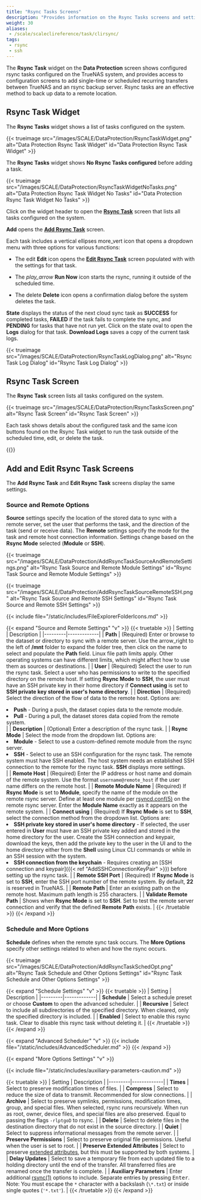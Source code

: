 ```yaml
---
title: "Rsync Tasks Screens"
description: "Provides information on the Rsync Tasks screens and settings."
weight: 30
aliases:
 - /scale/scaleclireference/task/clirsync/
tags:
 - rsync
 - ssh
---
```


The **Rsync Task** widget on the **Data Protection** screen shows configured rsync tasks configured on the TrueNAS system, and provides access to configuration screens to add single-time or scheduled recurring transfers between TrueNAS and an rsync backup server.
Rsync tasks are an effective method to back up data to a remote location.

## Rsync Task Widget
The **Rsync Tasks** widget shows a list of tasks configured on the system.

{{< trueimage src="/images/SCALE/DataProtection/RsyncTaskWidget.png" alt="Data Protection Rsync Task Widget" id="Data Protection Rsync Task Widget" >}}

The **Rsync Tasks** widget shows **No Rsync Tasks configured** before adding a task.

{{< trueimage src="/images/SCALE/DataProtection/RsyncTaskWidgetNoTasks.png" alt="Data Protection Rsync Task Widget No Tasks" id="Data Protection Rsync Task Widget No Tasks" >}}

Click on the widget header to open the [**Rsync Task**](#rsync-task-screen) screen that lists all tasks configured on the system.

**Add** opens the **[Add Rsync Task](#add-and-edit-rsync-task-screens)** screen.

Each task includes a vertical ellipses <span class="material-icons">more_vert</span> icon that opens a dropdown menu with three options for various functions:

* The <span class="material-icons">edit</span> **Edit** icon opens the **[Edit Rsync Task](#add-and-edit-rsync-task-screens)** screen populated with with the settings for that task.

* The <i class="material-icons" aria-hidden="true" title="Run Now">play_arrow</i> **Run Now** icon starts the rsync, running it outside of the scheduled time.

* The <span class="material-icons">delete</span> **Delete** icon opens a confirmation dialog before the system deletes the task.

**State** displays the status of the next cloud sync task as **SUCCESS** for completed tasks, **FAILED** if the task fails to complete the sync, and **PENDING** for tasks that have not run yet.
Click on the state oval to open the **Logs** dialog for that task. **Download Logs** saves a copy of the current task logs.

{{< trueimage src="/images/SCALE/DataProtection/RsyncTaskLogDialog.png" alt="Rsync Task Log Dialog" id="Rsync Task Log Dialog" >}}

## Rsync Task Screen
The **Rsync Task** screen lists all tasks configured on the system.

{{< trueimage src="/images/SCALE/DataProtection/RsyncTasksScreen.png" alt="Rsync Task Screen" id="Rsync Task Screen" >}}

Each task shows details about the configured task and the same icon buttons found on the Rsync Task widget to run the task outside of the scheduled time, edit, or delete the task.

{{<include file="/static/includes/addcolumnorganizer.md">}}

## Add and Edit Rsync Task Screens
The **Add Rsync Task** and **Edit Rsync Task** screens display the same settings.

### Source and Remote Options
**Source** settings specify the location of the stored data to sync with a remote server, set the user that performs the task, and the direction of the task (send or receive data).
The **Remote** settings specify the mode for the task and remote host connection information.
Settings change based on the **Rsync Mode** selected (**Module** or **SSH**).

{{< trueimage src="/images/SCALE/DataProtection/AddRsyncTaskSourceAndRemoteSettings.png" alt="Rsync Task Source and Remote Module Settings" id="Rsync Task Source and Remote Module Settings" >}}

{{< trueimage src="/images/SCALE/DataProtection/AddRsyncTaskSourceRemoteSSH.png" alt="Rsync Task Source and Remote SSH Settings" id="Rsync Task Source and Remote SSH Settings" >}}

{{< include file="/static/includes/FileExplorerFolderIcons.md" >}}

{{< expand "Source and Remote Settings" "v" >}}
{{< truetable >}}
| Setting | Description |
|---------|-------------|
| **Path** | (Required) Enter or browse to the dataset or directory to sync with a remote server. Use the <span class="material-icons">arrow_right</span> to the left of **/mnt** folder to expand the folder tree, then click on the name to select and populate the **Path** field. Linux file path limits apply. Other operating systems can have different limits, which might affect how to use them as sources or destinations. |
| **User** | (Required) Select the user to run the rsync task. Select a user who has permissions to write to the specified directory on the remote host. If setting **Rsync Mode** to **SSH**, the user must have an SSH private key in their home directory if **Connect using** is set to **SSH private key stored in user's home directory**. |
| **Direction** | (Required) Select the direction of the flow of data to the remote host. Options are:<br><li>**Push** - During a push, the dataset copies data to the remote module.<br><li>**Pull** - During a pull, the dataset stores data copied from the remote system.</li> |
| **Description** | (Optional) Enter a description of the rsync task. |
| **Rsync Mode** | Select the mode from the dropdown list. Options are:<br><li>**Module** - Select to use a custom-defined remote module from the rsync server.<br><li>**SSH** - Select to use an SSH configuration for the rsync task. The remote system must have SSH enabled. The host system needs an established SSH connection to the remote for the rsync task. **SSH** displays more settings.</li> |
| **Remote Host** | (Required) Enter the IP address or host name and domain of the remote system. Use the format `username@remote_host` if the user name differs on the remote host. |
| **Remote Module Name** | (Required) If **Rsync Mode** is set to **Module**, specify the name of the module on the remote rsync server. Define at least one module per [rsyncd.conf(5)](https://www.samba.org/ftp/rsync/rsyncd.conf.html) on the remote rsync server. Enter the **Module Name** exactly as it appears on the remote system. |
| **Connect using** | (Required) If **Rsync Mode** is set to **SSH**, select the connection method from the dropdown list. Options are:<br><li>**SSH private key stored in user's home directory** - If selected, the user entered in **User** must have an SSH private key added and stored in the home directory for the user. Create the SSH connection and keypair, download the keys, then add the private key to the user in the UI and to the home directory either from the **Shell** using Linux CLI commands or while in an SSH session with the system.<br><li>**SSH connection from the keychain** - Requires creating an [SSH connection and keypair]({{< ref "AddSSHConnectionKeyPair" >}}) before setting up the rsync task. |
| **Remote SSH Port** |  (Required) If **Rsync Mode** is set to **SSH**, enter the SSH port number of the remote system. By default, **22** is reserved in TrueNAS. |
| **Remote Path** | Enter an existing path on the remote host. Maximum path length is 255 characters. |
| **Validate Remote Path** | Shows when **Rsync Mode** is set to **SSH**. Set to test the remote server connection and verify that the defined **Remote Path** exists. |
{{< /truetable >}}
{{< /expand >}}

### Schedule and More Options
**Schedule** defines when the remote sync task occurs.
The **More Options** specify other settings related to when and how the rsync occurs.

{{< trueimage src="/images/SCALE/DataProtection/AddRsyncTaskSchedOpt.png" alt="Rsync Task Schedule and Other Options Settings" id="Rsync Task Schedule and Other Options Settings" >}}

{{< expand "Schedule Settings" "v" >}}
{{< truetable >}}
| Setting | Description |
|---------|-------------|
| **Schedule** | Select a schedule preset or choose **Custom** to open the advanced scheduler. |
| **Recursive** | Select to include all subdirectories of the specified directory. When cleared, only the specified directory is included. |
| **Enabled** | Select to enable this rsync task. Clear to disable this rsync task without deleting it. |
{{< /truetable >}}
{{< /expand >}}

{{< expand "Advanced Scheduler" "v" >}}
{{< include file="/static/includes/AdvancedScheduler.md" >}}
{{< /expand >}}

{{< expand "More Options Settings" "v" >}}

{{< include file="/static/includes/auxiliary-parameters-caution.md" >}}

{{< truetable >}}
| Setting | Description |
|---------|-------------|
| **Times** | Select to preserve modification times of files. |
| **Compress** | Select to reduce the size of data to transmit. Recommended for slow connections. |
| **Archive** |  Select to preserve symlinks, permissions, modification times, group, and special files. When selected, rsync runs recursively. When run as root, owner, device files, and special files are also preserved. Equal to passing the flags `-rlptgoD` to rsync. |
| **Delete** | Select to delete files in the destination directory that do not exist in the source directory. |
| **Quiet** | Select to suppress informational messages from the remote server. |
| **Preserve Permissions** | Select to preserve original file permissions. Useful when the user is set to root. |
| **Preserve Extended Attributes** | Select to preserve [extended attributes](https://en.wikipedia.org/wiki/Extended_file_attributes), but this must be supported by both systems. |
| **Delay Updates** | Select to save a temporary file from each updated file to a holding directory until the end of the transfer. All transferred files are renamed once the transfer is complete. |
| **Auxiliary Parameters** | Enter additional [rsync(1)](https://rsync.samba.org/ftp/rsync/rsync.html) options to include. Separate entries by pressing <kbd>Enter</kbd>. Note: You must escape the `*` character with a backslash (`\*.txt`) or inside single quotes (`'*.txt'`). |
{{< /truetable >}}
{{< /expand >}}
